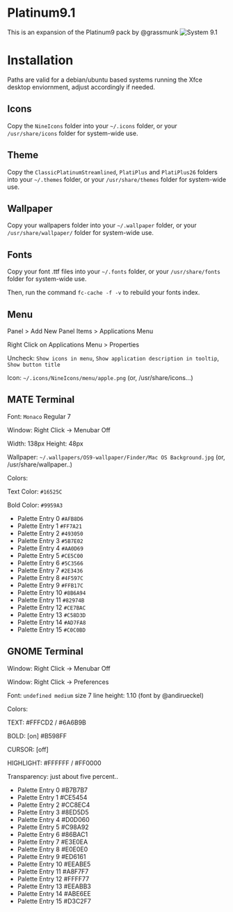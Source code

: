 Platinum9.1
======

This is an expansion of the Platinum9 pack by @grassmunk
![System 9.1](https://i.imgur.com/gNHKqXy.png)

Installation
======

Paths are valid for a debian/ubuntu based systems running the Xfce desktop enviornment, adjust accordingly if needed.

## Icons

Copy the `NineIcons` folder into your `~/.icons` folder, or your `/usr/share/icons` folder for system-wide use.


## Theme

Copy the `ClassicPlatinumStreamlined`, `PlatiPlus` and `PlatiPlus26` folders into your `~/.themes` folder, or your `/usr/share/themes` folder for system-wide use.


## Wallpaper

Copy your wallpapers folder into your `~/.wallpaper` folder, or your `/usr/share/wallpaper/` folder for system-wide use.


## Fonts

Copy your font .ttf files into your `~/.fonts` folder, or your `/usr/share/fonts` folder for system-wide use.

Then, run the command `fc-cache -f -v` to rebuild your fonts index.

## Menu

Panel > Add New Panel Items > Applications Menu

Right Click on Applications Menu > Properties 

Uncheck: `Show icons in menu`, `Show application description in tooltip`, `Show button title`

Icon: `~/.icons/NineIcons/menu/apple.png` (or, /usr/share/icons...)


## MATE Terminal

Font: `Monaco` Regular 7

Window: Right Click -> Menubar Off

Width: 138px Height: 48px

Wallpaper: `~/.wallpapers/OS9-wallpaper/Finder/Mac OS Background.jpg` (or, /usr/share/wallpaper..)

Colors:

Text Color: `#16525C`

Bold Color: `#9959A3`


- Palette Entry 0 `#AFB8D6`
- Palette Entry 1 `#FF7A21`
- Palette Entry 2 `#493050`
- Palette Entry 3 `#5B7E02`
- Palette Entry 4 `#AA0D69`
- Palette Entry 5 `#CE5C00`
- Palette Entry 6 `#5C3566`
- Palette Entry 7 `#2E3436`
- Palette Entry 8 `#4F597C`
- Palette Entry 9 `#FFB17C`
- Palette Entry 10 `#8B6A94`
- Palette Entry 11 `#82974B`
- Palette Entry 12 `#CE7BAC`
- Palette Entry 13 `#C58D3D`
- Palette Entry 14 `#AD7FA8`
- Palette Entry 15 `#C0C0BD`


## GNOME Terminal

Window: Right Click -> Menubar Off

Window: Right Click -> Preferences

Font: `undefined medium` size 7 line height: 1.10 (font by @andirueckel)

Colors:

TEXT: #FFFCD2 / #6A6B9B

BOLD: [on] #B598FF 

CURSOR: [off]

HIGHLIGHT: #FFFFFF / #FF0000

Transparency: just about five percent..


- Palette Entry 0 #B7B7B7
- Palette Entry 1 #CE5454
- Palette Entry 2 #CC8EC4
- Palette Entry 3 #8ED5D5
- Palette Entry 4 #D0D060
- Palette Entry 5 #C98A92
- Palette Entry 6 #86BAC1
- Palette Entry 7 #E3E0EA
- Palette Entry 8 #E0E0E0 
- Palette Entry 9 #ED6161
- Palette Entry 10 #EEABE5
- Palette Entry 11 #A8F7F7
- Palette Entry 12 #FFFF77
- Palette Entry 13 #EEABB3
- Palette Entry 14 #ABE6EE
- Palette Entry 15 #D3C2F7
